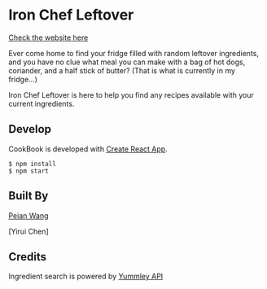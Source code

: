 # Iron Chef Leftover

[Check the website here](http://76.167.106.227/)

Ever come home to find your fridge filled with random leftover ingredients, and you have no clue what meal you can make with a bag of hot dogs, coriander, and a half stick of butter? (That is what is currently in my fridge...)

Iron Chef Leftover is here to help you find any recipes available with your current ingredients.

## Develop
CookBook is developed with [Create React App](https://github.com/facebookincubator/create-react-app).
```
$ npm install
$ npm start
```

## Built By
[Peian Wang](https://github.com/mangopeian) 

[Yirui Chen]

## Credits
Ingredient search is powered by [Yummley API](https://developer.yummly.com/)

